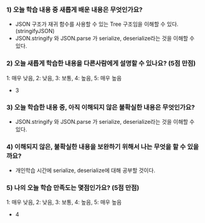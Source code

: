 ### 1) 오늘 학습 내용 중 새롭게 배운 내용은 무엇인가요?
- JSON 구조가 재귀 함수를 사용할 수 있는 Tree 구조임을 이해할 수 있다. (stringifyJSON)
- JSON.stringify 와 JSON.parse 가 serialize, deserialize라는 것을 이해할 수 있다.

### 2) 오늘 새롭게 학습한 내용을 다른사람에게 설명할 수 있나요? (5점 만점)
1: 매우 낮음, 2: 낮음, 3: 보통, 4: 높음, 5: 매우 높음

- 3

### 3) 오늘 학습한 내용 중, 아직 이해되지 않은 불확실한 내용은 무엇인가요?

- JSON.stringify 와 JSON.parse 가 serialize, deserialize라는 것을 이해할 수 있다.

### 4) 이해되지 않은, 불확실한 내용을 보완하기 위해서 나는 무엇을 할 수 있을까요?

- 개인학습 시간에 serialize, deserialize에 대해 공부할 것이다.

### 5) 나의 오늘 학습 만족도는 몇점인가요? (5점 만점)
1: 매우 낮음, 2: 낮음, 3: 보통, 4: 높음, 5: 매우 높음

- 4